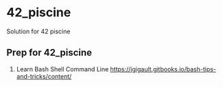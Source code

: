 # 42_piscine
Solution for 42 piscine 

## Prep for 42_piscine
1) Learn Bash Shell Command Line https://jgigault.gitbooks.io/bash-tips-and-tricks/content/